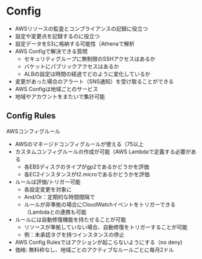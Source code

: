 # Config
- AWSリソースの監査とコンプライアンスの記録に役立つ
- 設定や変更点を記録するのに役立つ
- 設定データをS3に格納する可能性（Athenaで解析
- AWS Configで解決できる質問
    - セキュリティグループに無制限のSSHアクセスはあるか
    - バケットにパブリックアクセスはあるか
    - ALBの設定は時間の経過でどのように変化しているか
- 変更があった場合のアラート（SNS通知）を受け取ることができる 
- AWS Configは地域ごとのサービス
- 地域やアカウントをまたいで集計可能

## Config Rules
AWSコンフィグルール
- AWSのマネージドコンフィグルールが使える（75以上
- カスタムコンフィグルールの作成が可能（AWS Lambdaで定義する必要がある 
    - 各EBSディスクのタイプがgp2であるかどうかを評価
    - 各EC2インスタンスがt2.microであるかどうかを評価
- ルールは評価/トリガー可能
    - 各設定変更を対象に
    - And/Or：定期的な時間間隔で
    - ルールが非準拠の場合にCloudWatchイベントをトリガーできる（Lambdaとの連携も可能
- ルールには自動修復機能を持たせることが可能
    - リソースが準拠していない場合、自動修復をトリガーすることが可能
    - 例：未承認タグを持つインスタンスの停止
- AWS Config Rulesではアクションが起こらないようにする（no deny)
- 価格: 無料枠なし、地域ごとのアクティブなルールごとに毎月2ドル